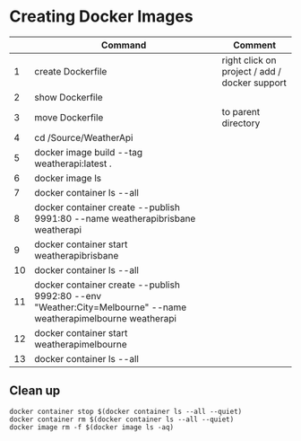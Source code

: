 # Creating Docker Images

|     | Command                                                                                                        | Comment                                       |
| --- | -------------------------------------------------------------------------------------------------------------- | --------------------------------------------- |
| 1   | create Dockerfile                                                                                              | right click on project / add / docker support |
| 2   | show Dockerfile                                                                                                |                                               |
| 3   | move Dockerfile                                                                                                | to parent directory                           |
| 4   | cd /Source/WeatherApi                                                                                          |                                               |
| 5   | docker image build --tag weatherapi:latest .                                                                   |                                               |
| 6   | docker image ls                                                                                                |                                               |
| 7   | docker container ls --all                                                                                      |                                               |
| 8   | docker container create --publish 9991:80 --name weatherapibrisbane weatherapi                                 |                                               |
| 9   | docker container start weatherapibrisbane                                                                      |                                               |
| 10  | docker container ls --all                                                                                      |                                               |
| 11  | docker container create --publish 9992:80 --env "Weather:City=Melbourne" --name weatherapimelbourne weatherapi |                                               |
| 12  | docker container start weatherapimelbourne                                                                     |                                               |
| 13  | docker container ls --all                                                                                      |                                               |

## Clean up

```
docker container stop $(docker container ls --all --quiet)
docker container rm $(docker container ls --all --quiet)
docker image rm -f $(docker image ls -aq)
```

